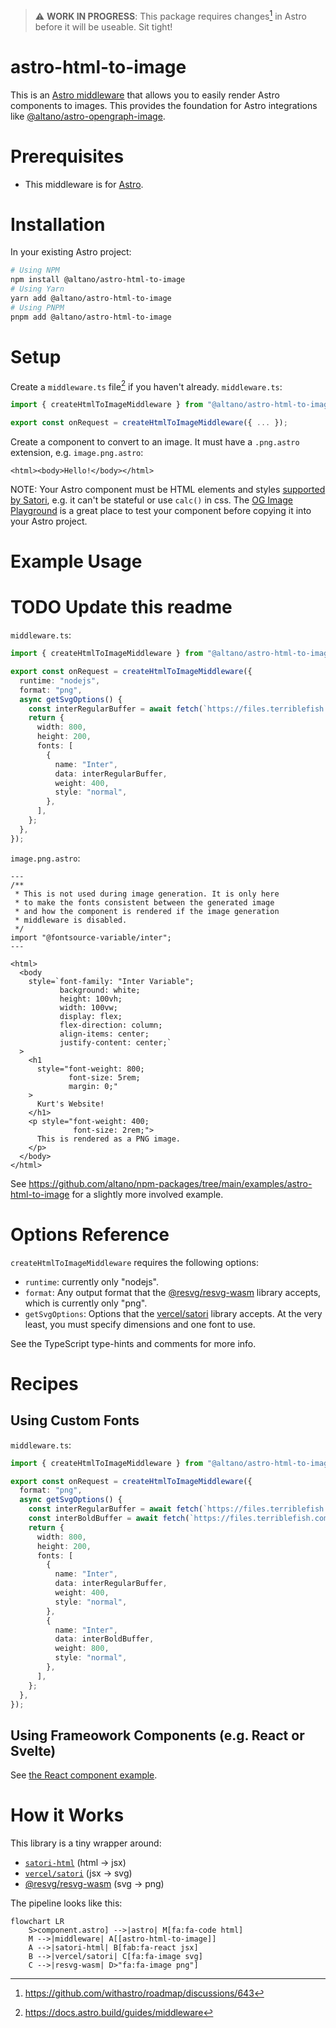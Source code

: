 > ⚠️ **WORK IN PROGRESS**: This package requires changes[^filename-change] in Astro before it will be useable. Sit tight!

# astro-html-to-image

This is an [Astro middleware](https://docs.astro.build/guides/middleware/) that allows you to easily render Astro components to images. This provides the foundation for Astro integrations like [@altano/astro-opengraph-image](https://www.npmjs.com/package/@altano/astro-opengraph-image).

# Prerequisites

- This middleware is for [Astro](https://astro.build).

# Installation

In your existing Astro project:

```sh
# Using NPM
npm install @altano/astro-html-to-image
# Using Yarn
yarn add @altano/astro-html-to-image
# Using PNPM
pnpm add @altano/astro-html-to-image
```

# Setup

Create a `middleware.ts` file[^middleware-docs] if you haven't already. `middleware.ts`:

```ts
import { createHtmlToImageMiddleware } from "@altano/astro-html-to-image";

export const onRequest = createHtmlToImageMiddleware({ ... });
```

Create a component to convert to an image. It must have a `.png.astro` extension, e.g. `image.png.astro`:

```astro
<html><body>Hello!</body></html>
```

NOTE: Your Astro component must be HTML elements and styles [supported by Satori](https://github.com/vercel/satori#jsx), e.g. it can't be stateful or use `calc()` in css. The [OG Image Playground](https://og-playground.vercel.app/) is a great place to test your component before copying it into your Astro project.

# Example Usage

# TODO Update this readme

`middleware.ts`:

```ts
import { createHtmlToImageMiddleware } from "@altano/astro-html-to-image";

export const onRequest = createHtmlToImageMiddleware({
  runtime: "nodejs",
  format: "png",
  async getSvgOptions() {
    const interRegularBuffer = await fetch(`https://files.terriblefish.com/fonts/Inter/v4/extras/otf/Inter-Regular.otf`).then((res) => res.arrayBuffer());
    return {
      width: 800,
      height: 200,
      fonts: [
        {
          name: "Inter",
          data: interRegularBuffer,
          weight: 400,
          style: "normal",
        },
      ],
    };
  },
});
```

`image.png.astro`:

```astro
---
/**
 * This is not used during image generation. It is only here
 * to make the fonts consistent between the generated image
 * and how the component is rendered if the image generation
 * middleware is disabled.
 */
import "@fontsource-variable/inter";
---

<html>
  <body
    style=`font-family: "Inter Variable";
           background: white;
           height: 100vh;
           width: 100vw;
           display: flex;
           flex-direction: column;
           align-items: center;
           justify-content: center;`
  >
    <h1
      style="font-weight: 800;
             font-size: 5rem;
             margin: 0;"
    >
      Kurt's Website!
    </h1>
    <p style="font-weight: 400;
              font-size: 2rem;">
      This is rendered as a PNG image.
    </p>
  </body>
</html>
```

See https://github.com/altano/npm-packages/tree/main/examples/astro-html-to-image for a slightly more involved example.

# Options Reference

`createHtmlToImageMiddleware` requires the following options:

- `runtime`: currently only "nodejs".
- `format`: Any output format that the [@resvg/resvg-wasm](https://www.npmjs.com/package/@resvg/resvg-wasm) library accepts, which is currently only "png".
- `getSvgOptions`: Options that the [vercel/satori](https://github.com/vercel/satori) library accepts. At the very least, you must specify dimensions and one font to use.

See the TypeScript type-hints and comments for more info.

# Recipes

## Using Custom Fonts

`middleware.ts`:

```ts
import { createHtmlToImageMiddleware } from "@altano/astro-html-to-image";

export const onRequest = createHtmlToImageMiddleware({
  format: "png",
  async getSvgOptions() {
    const interRegularBuffer = await fetch(`https://files.terriblefish.com/fonts/Inter/v4/extras/otf/Inter-Regular.otf`).then((res) => res.arrayBuffer());
    const interBoldBuffer = await fetch(`https://files.terriblefish.com/fonts/Inter/v4/extras/otf/Inter-Regular.otf`).then((res) => res.arrayBuffer());
    return {
      width: 800,
      height: 200,
      fonts: [
        {
          name: "Inter",
          data: interRegularBuffer,
          weight: 400,
          style: "normal",
        },
        {
          name: "Inter",
          data: interBoldBuffer,
          weight: 800,
          style: "normal",
        },
      ],
    };
  },
});
```

## Using Frameowork Components (e.g. React or Svelte)

See [the React component example](https://github.com/altano/npm-packages/blob/main/examples/astro-html-to-image/src/pages/react.png.astro).

# How it Works

This library is a tiny wrapper around:

- [`satori-html`](https://github.com/natemoo-re/satori-html) (html -> jsx)
- [`vercel/satori`](https://github.com/vercel/satori) (jsx -> svg)
- [@resvg/resvg-wasm](https://www.npmjs.com/package/@resvg/resvg-wasm) (svg -> png)

The pipeline looks like this:

```mermaid
flowchart LR
    S>component.astro] -->|astro| M[fa:fa-code html]
    M -->|middleware| A[[astro-html-to-image]]
    A -->|satori-html| B[fab:fa-react jsx]
    B -->|vercel/satori| C[fa:fa-image svg]
    C -->|resvg-wasm| D>"fa:fa-image png"]
```

[^filename-change]: https://github.com/withastro/roadmap/discussions/643
[^middleware-docs]: https://docs.astro.build/guides/middleware
